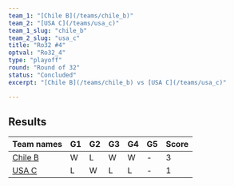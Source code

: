 ```yaml
---
team_1: "[Chile B](/teams/chile_b)"
team_2: "[USA C](/teams/usa_c)"
team_1_slug: "chile_b"
team_2_slug: "usa_c"
title: "Ro32 #4"
optval: "Ro32_4"
type: "playoff"
round: "Round of 32"
status: "Concluded"
excerpt: "[Chile B](/teams/chile_b) vs [USA C](/teams/usa_c)"

---
```

## Results

| Team names | G1 | G2 | G3 | G4 | G5 | Score |
|  --  |  --  |  --  |  --  |  --  |  --  |  --  |
| [Chile B](/teams/chile_b) | W | L | W | W | - | 3 |
| [USA C](/teams/usa_c) | L | W | L | L | - | 1 |
